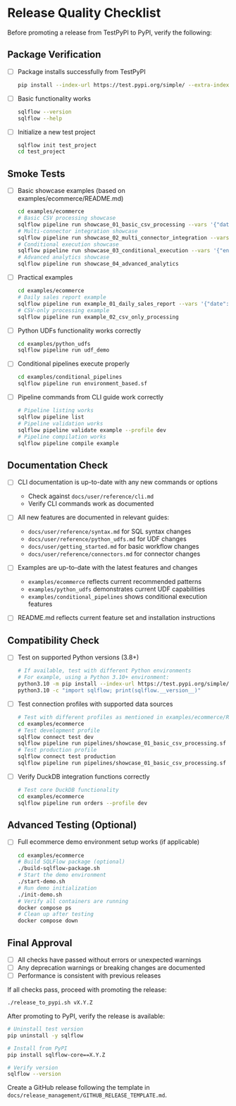 # Release Quality Checklist

Before promoting a release from TestPyPI to PyPI, verify the following:

## Package Verification

- [ ] Package installs successfully from TestPyPI
  ```bash
  pip install --index-url https://test.pypi.org/simple/ --extra-index-url https://pypi.org/simple/ sqlflow==X.Y.Z
  ```

- [ ] Basic functionality works
  ```bash
  sqlflow --version
  sqlflow --help
  ```

- [ ] Initialize a new test project
  ```bash
  sqlflow init test_project
  cd test_project
  ```

## Smoke Tests

- [ ] Basic showcase examples (based on examples/ecommerce/README.md)
  ```bash
  cd examples/ecommerce
  # Basic CSV processing showcase
  sqlflow pipeline run showcase_01_basic_csv_processing --vars '{"date": "2023-10-25"}'
  # Multi-connector integration showcase
  sqlflow pipeline run showcase_02_multi_connector_integration --vars '{"date": "2023-10-25", "API_TOKEN": "test_token"}'
  # Conditional execution showcase
  sqlflow pipeline run showcase_03_conditional_execution --vars '{"environment": "production", "region": "us-east"}'
  # Advanced analytics showcase
  sqlflow pipeline run showcase_04_advanced_analytics
  ```

- [ ] Practical examples
  ```bash
  cd examples/ecommerce
  # Daily sales report example
  sqlflow pipeline run example_01_daily_sales_report --vars '{"date": "2023-10-25", "API_TOKEN": "test_token"}'
  # CSV-only processing example
  sqlflow pipeline run example_02_csv_only_processing
  ```

- [ ] Python UDFs functionality works correctly
  ```bash
  cd examples/python_udfs
  sqlflow pipeline run udf_demo
  ```

- [ ] Conditional pipelines execute properly
  ```bash
  cd examples/conditional_pipelines
  sqlflow pipeline run environment_based.sf
  ```

- [ ] Pipeline commands from CLI guide work correctly
  ```bash
  # Pipeline listing works
  sqlflow pipeline list
  # Pipeline validation works
  sqlflow pipeline validate example --profile dev
  # Pipeline compilation works
  sqlflow pipeline compile example
  ```

## Documentation Check

- [ ] CLI documentation is up-to-date with any new commands or options
  - Check against `docs/user/reference/cli.md`
  - Verify CLI commands work as documented
  
- [ ] All new features are documented in relevant guides:
  - `docs/user/reference/syntax.md` for SQL syntax changes
  - `docs/user/reference/python_udfs.md` for UDF changes
  - `docs/user/getting_started.md` for basic workflow changes
  - `docs/user/reference/connectors.md` for connector changes
  
- [ ] Examples are up-to-date with the latest features and changes
  - `examples/ecommerce` reflects current recommended patterns
  - `examples/python_udfs` demonstrates current UDF capabilities
  - `examples/conditional_pipelines` shows conditional execution features

- [ ] README.md reflects current feature set and installation instructions

## Compatibility Check

- [ ] Test on supported Python versions (3.8+)
  ```bash
  # If available, test with different Python environments
  # For example, using a Python 3.10+ environment:
  python3.10 -m pip install --index-url https://test.pypi.org/simple/ --extra-index-url https://pypi.org/simple/ sqlflow==X.Y.Z
  python3.10 -c "import sqlflow; print(sqlflow.__version__)"
  ```

- [ ] Test connection profiles with supported data sources
  ```bash
  # Test with different profiles as mentioned in examples/ecommerce/README.md
  cd examples/ecommerce
  # Test development profile
  sqlflow connect test dev
  sqlflow pipeline run pipelines/showcase_01_basic_csv_processing.sf --profile dev
  # Test production profile
  sqlflow connect test production
  sqlflow pipeline run pipelines/showcase_01_basic_csv_processing.sf --profile production
  ```

- [ ] Verify DuckDB integration functions correctly
  ```bash
  # Test core DuckDB functionality
  cd examples/ecommerce
  sqlflow pipeline run orders --profile dev
  ```

## Advanced Testing (Optional)

- [ ] Full ecommerce demo environment setup works (if applicable)
  ```bash
  cd examples/ecommerce
  # Build SQLFlow package (optional)
  ./build-sqlflow-package.sh
  # Start the demo environment
  ./start-demo.sh
  # Run demo initialization
  ./init-demo.sh
  # Verify all containers are running
  docker compose ps
  # Clean up after testing
  docker compose down
  ```
## Final Approval

- [ ] All checks have passed without errors or unexpected warnings
- [ ] Any deprecation warnings or breaking changes are documented
- [ ] Performance is consistent with previous releases

If all checks pass, proceed with promoting the release:

```bash
./release_to_pypi.sh vX.Y.Z
```

After promoting to PyPI, verify the release is available:

```bash
# Uninstall test version
pip uninstall -y sqlflow

# Install from PyPI
pip install sqlflow-core==X.Y.Z

# Verify version
sqlflow --version
```

Create a GitHub release following the template in `docs/release_management/GITHUB_RELEASE_TEMPLATE.md`.
